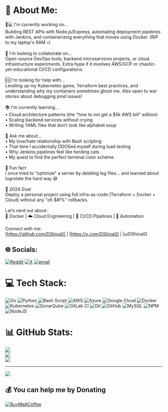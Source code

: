 # 💫 About Me:
👨💻 I'm currently working on...<br>Building REST APIs with Node.js/Express, automating deployment pipelines with Jenkins, and containerizing everything that moves using Docker. (RIP to my laptop's RAM 💀)<br><br>🤝 I'm looking to collaborate on...<br>Open-source DevOps tools, backend microservices projects, or cloud infrastructure experiments. Extra hype if it involves AWS/GCP or chaotic-yet-educational CI/CD configurations.<br><br>🆘 I'm looking for help with...<br>Leveling up my Kubernetes game, Terraform best practices, and understanding why my containers sometimes ghost me. Also open to war stories about debugging prod issues!<br><br>📚 I'm currently learning...<br>• Cloud architecture patterns (the "how to not get a $5k AWS bill" edition)<br>• Scaling backend services without crying<br>• Writing YAML files that don’t look like alphabet soup<br><br>💬 Ask me about...<br>• My love/hate relationship with Bash scripting<br>• That time I accidentally DDOSed myself during load testing<br>• Why Jenkins pipelines feel like herding cats<br>• My quest to find the perfect terminal color scheme<br><br>🎉 Fun fact<br>I once tried to "optimize" a server by deleting log files... and learned about logrotate the hard way 😅<br><br>🚀 2024 Goal<br>Deploy a personal project using full infra-as-code (Terraform + Docker + Cloud) without any "oh $#!%" rollbacks.<br><br>Let’s nerd out about:<br>🐳 Docker | ☁️ Cloud Engineering | 🔄 CI/CD Pipelines | 🤖 Automation<br><br>Connect with me:<br> [https://github.com/DShiva0] | [https://x.com/DShiva0] | [u/DShiva0]<br>


## 🌐 Socials:
[![Reddit](https://img.shields.io/badge/Reddit-%23FF4500.svg?logo=Reddit&logoColor=white)](https://reddit.com/user/u/DShiva0) [![X](https://img.shields.io/badge/X-black.svg?logo=X&logoColor=white)](https://x.com/@DShiva0) [![email](https://img.shields.io/badge/Email-D14836?logo=gmail&logoColor=white)](mailto:divineshiva0@gmail.com) 

# 💻 Tech Stack:
![Go](https://img.shields.io/badge/go-%2300ADD8.svg?style=for-the-badge&logo=go&logoColor=white) ![Python](https://img.shields.io/badge/python-3670A0?style=for-the-badge&logo=python&logoColor=ffdd54) ![Bash Script](https://img.shields.io/badge/bash_script-%23121011.svg?style=for-the-badge&logo=gnu-bash&logoColor=white) ![AWS](https://img.shields.io/badge/AWS-%23FF9900.svg?style=for-the-badge&logo=amazon-aws&logoColor=white) ![Azure](https://img.shields.io/badge/azure-%230072C6.svg?style=for-the-badge&logo=microsoftazure&logoColor=white) ![Google Cloud](https://img.shields.io/badge/GoogleCloud-%234285F4.svg?style=for-the-badge&logo=google-cloud&logoColor=white) ![Docker](https://img.shields.io/badge/docker-%230db7ed.svg?style=for-the-badge&logo=docker&logoColor=white) ![Kubernetes](https://img.shields.io/badge/kubernetes-%23326ce5.svg?style=for-the-badge&logo=kubernetes&logoColor=white) ![SonarQube](https://img.shields.io/badge/SonarQube-black?style=for-the-badge&logo=sonarqube&logoColor=4E9BCD) ![GitLab CI](https://img.shields.io/badge/gitlab%20CI-%23181717.svg?style=for-the-badge&logo=gitlab&logoColor=white) ![Git](https://img.shields.io/badge/git-%23F05033.svg?style=for-the-badge&logo=git&logoColor=white) ![GitHub](https://img.shields.io/badge/github-%23121011.svg?style=for-the-badge&logo=github&logoColor=white) ![MySQL](https://img.shields.io/badge/mysql-4479A1.svg?style=for-the-badge&logo=mysql&logoColor=white) ![NPM](https://img.shields.io/badge/NPM-%23CB3837.svg?style=for-the-badge&logo=npm&logoColor=white) ![NodeJS](https://img.shields.io/badge/node.js-6DA55F?style=for-the-badge&logo=node.js&logoColor=white)
# 📊 GitHub Stats:
![](https://github-readme-stats.vercel.app/api?username=DShiva0&theme=dark&hide_border=true&include_all_commits=false&count_private=false)<br/>
![](https://github-readme-streak-stats.herokuapp.com/?user=DShiva0&theme=dark&hide_border=true)<br/>
![](https://github-readme-stats.vercel.app/api/top-langs/?username=DShiva0&theme=dark&hide_border=true&include_all_commits=false&count_private=false&layout=compact)

---
[![](https://visitcount.itsvg.in/api?id=DShiva0&icon=2&color=12)](https://visitcount.itsvg.in)

  ## 💰 You can help me by Donating
  [![BuyMeACoffee](https://img.shields.io/badge/Buy%20Me%20a%20Coffee-ffdd00?style=for-the-badge&logo=buy-me-a-coffee&logoColor=black)](https://buymeacoffee.com/dshiva0) 

  
